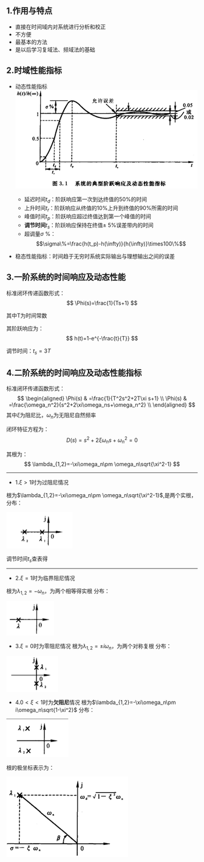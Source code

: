 ## 1.作用与特点
- 直接在时间域内对系统进行分析和校正
- 不方便
- 最基本的方法
- 是以后学习复域法、频域法的基础

## 2.时域性能指标
- 动态性能指标
![](../.pic/阶跃响应及动态性能指标.png)
  - 延迟时间$t_d$：阶跃响应第一次到达终值的50%的时间
  - 上升时间$t_r$：阶跃响应从终值的10%上升到终值的90%所需的时间
  - 峰值时间$t_p$：阶跃响应超过终值达到第一个峰值的时间
  - **调节时间**$t_s$：阶跃响应保持在终值$\pm$ 5%误差带内的时间
  - 超调量$\sigma$ %：
  $$\sigma\%=\frac{h(t_p)-h(\infty)}{h(\infty)}\times100\%$$

- 稳态性能指标：时间趋于无穷时系统实际输出与理想输出之间的误差


## 3.一阶系统的时间响应及动态性能
标准闭环传递函数形式：
$$
\Phi(s)=\frac{1}{Ts+1}
$$

其中T为时间常数

其阶跃响应为：
$$
h(t)=1-e^{-\frac{t}{T}}
$$

调节时间：$t_s=3T$


## 4.二阶系统的时间响应及动态性能指标
标准闭环传递函数形式：
$$
\begin{aligned}
\Phi(s) & =\frac{1}{T^2s^2+2T\xi s+1}    \\
\Phi(s) & =\frac{\omega_n^2}{s^2+2\xi\omega_ns+\omega_n^2}      \\
\end{aligned}
$$
其中$\xi$为阻尼比，$\omega_n$为无阻尼自然频率

闭环特征方程为：
$$
D(s)=s^2+2\xi\omega_ns+\omega_n^2=0
$$

其根为：
$$
\lambda_{1,2}=-\xi\omega_n\pm \omega_n\sqrt{\xi^2-1}
$$

---

- 1.$\xi>1$时为过阻尼情况

根为$\lambda_{1,2}=-\xi\omega_n\pm \omega_n\sqrt{\xi^2-1}$,是两个实根，分布：

![](../.pic/过阻尼根分布.png)

调节时间$t_s$查表得


---
- 2.$\xi=1$时为临界阻尼情况

根为$\lambda_{1,2}=-\omega_n$，为两个相等得实根
分布：

![](../.pic/临界阻尼根分布.png)

- 3.$\xi=0$时为零阻尼情况
根为$\lambda_{1,2}=\pm i\omega_n$，为两个对称复根
分布：

![](../.pic/零阻尼根分布.png)

- 4.$0<\xi<1$时为**欠阻尼**情况
根为$\lambda_{1,2}=-\xi\omega_n\pm i\omega_n\sqrt{1-\xi^2}$
分布：

![](../.pic/欠阻尼根.png)

根的极坐标表示为：

![](../.pic/欠阻尼根的极坐标表示.png)














